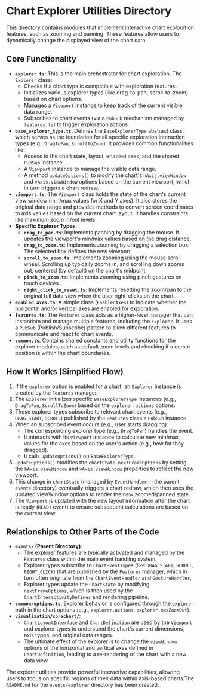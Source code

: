 # Chart Explorer Utilities Directory

This directory contains modules that implement interactive chart exploration features, such as zooming and panning. These features allow users to dynamically change the displayed view of the chart data.

## Core Functionality

*   **`explorer.ts`**: This is the main orchestrator for chart exploration. The `Explorer` class:
    *   Checks if a chart type is compatible with exploration features.
    *   Initializes various explorer types (like drag-to-pan, scroll-to-zoom) based on chart options.
    *   Manages a `Viewport` instance to keep track of the current visible data range.
    *   Subscribes to chart events (via a `PubSub` mechanism managed by `features.ts`) to trigger exploration actions.
*   **`base_explorer_type.ts`**: Defines the `BaseExplorerType` abstract class, which serves as the foundation for all specific exploration interaction types (e.g., `DragToPan`, `ScrollToZoom`). It provides common functionalities like:
    *   Access to the chart state, layout, enabled axes, and the shared `PubSub` instance.
    *   A `Viewport` instance to manage the visible data range.
    *   A method `updateOptions()` to modify the chart's `hAxis.viewWindow` and `vAxis.viewWindow` options based on the current viewport, which in turn triggers a chart redraw.
*   **`viewport.ts`**: The `Viewport` class holds the state of the chart's current view window (min/max values for X and Y axes). It also stores the original data range and provides methods to convert screen coordinates to axis values based on the current chart layout. It handles constraints like maximum zoom in/out levels.
*   **Specific Explorer Types**:
    *   **`drag_to_pan.ts`**: Implements panning by dragging the mouse. It updates the viewport's min/max values based on the drag distance.
    *   **`drag_to_zoom.ts`**: Implements zooming by dragging a selection box. The selected box defines the new viewport.
    *   **`scroll_to_zoom.ts`**: Implements zooming using the mouse scroll wheel. Scrolling up typically zooms in, and scrolling down zooms out, centered (by default) on the chart's midpoint.
    *   **`pinch_to_zoom.ts`**: Implements zooming using pinch gestures on touch devices.
    *   **`right_click_to_reset.ts`**: Implements resetting the zoom/pan to the original full data view when the user right-clicks on the chart.
*   **`enabled_axes.ts`**: A simple class (`EnabledAxes`) to indicate whether the horizontal and/or vertical axes are enabled for exploration.
*   **`features.ts`**: The `Features` class acts as a higher-level manager that can instantiate and manage multiple features, including the `Explorer`. It uses a `PubSub` (Publish/Subscribe) pattern to allow different features to communicate and react to chart events.
*   **`common.ts`**: Contains shared constants and utility functions for the explorer modules, such as default zoom levels and checking if a cursor position is within the chart boundaries.

## How It Works (Simplified Flow)

1.  If the `explorer` option is enabled for a chart, an `Explorer` instance is created by the `Features` manager.
2.  The `Explorer` initializes specific `BaseExplorerType` instances (e.g., `DragToPan`, `ScrollToZoom`) based on the `explorer.actions` options.
3.  These explorer types subscribe to relevant chart events (e.g., `DRAG_START`, `SCROLL`) published by the `Features` class's `PubSub` instance.
4.  When an subscribed event occurs (e.g., user starts dragging):
    *   The corresponding explorer type (e.g., `DragToPan`) handles the event.
    *   It interacts with its `Viewport` instance to calculate new min/max values for the axes based on the user's action (e.g., how far they dragged).
    *   It calls `updateOptions()` on `BaseExplorerType`.
5.  `updateOptions()` modifies the `chartState.nextFrameOptions` by setting the `hAxis.viewWindow` and `vAxis.viewWindow` properties to reflect the new viewport.
6.  This change in `chartState` (managed by `EventHandler` in the parent `events` directory) eventually triggers a chart redraw, which then uses the updated viewWindow options to render the new zoomed/panned state.
7.  The `Viewport` is updated with the new layout information after the chart is ready (`READY` event) to ensure subsequent calculations are based on the current view.

## Relationships to Other Parts of the Code

*   **`events/` (Parent Directory)**:
    *   The explorer features are typically activated and managed by the `Features` class within the main event handling system.
    *   Explorer types subscribe to `ChartEventType`s (like `DRAG_START`, `SCROLL`, `RIGHT_CLICK`) that are published by the `Features` manager, which in turn often originate from the `ChartEventHandler` and `GestureHandler`.
    *   Explorer types update the `ChartState` by modifying `nextFrameOptions`, which is then used by the `ChartInteractivityDefiner` and rendering pipeline.
*   **`common/options.ts`**: Explorer behavior is configured through the `explorer` path in the chart options (e.g., `explorer.actions`, `explorer.maxZoomOut`).
*   **`visualization/corechart/`**:
    *   `ChartLayoutInterface` and `ChartDefinition` are used by the `Viewport` and explorer types to understand the chart's current dimensions, axis types, and original data ranges.
    *   The ultimate effect of the explorer is to change the `viewWindow` options of the horizontal and vertical axes defined in `ChartDefinition`, leading to a re-rendering of the chart with a new data view.

The explorer utilities provide powerful interactive capabilities, allowing users to focus on specific regions of their data within axis-based charts.The `README.md` for the `events/explorer` directory has been created.
